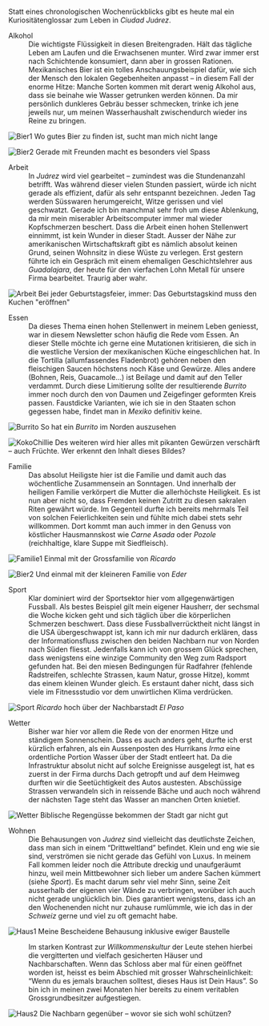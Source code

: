 Statt eines chronologischen Wochenrückblicks gibt es heute mal ein Kuriositätenglossar zum Leben in _Ciudad Juárez_.

<dl>
  <dt>Alkohol</dt>
  <dd>Die wichtigste Flüssigkeit in diesen Breitengraden. Hält das tägliche Leben am Laufen und die Erwachsenen munter. Wird zwar immer erst nach Schichtende konsumiert, dann aber in grossen Rationen. Mexikanisches Bier ist ein tolles Anschauungsbeispiel dafür, wie sich der Mensch den lokalen Gegebenheiten anpasst – in diesem Fall der enorme Hitze: Manche Sorten kommen mit derart wenig Alkohol aus, dass sie beinahe wie Wasser getrunken werden können. Da mir persönlich dunkleres Gebräu besser schmecken, trinke ich jene jeweils nur, um meinen Wasserhaushalt zwischendurch wieder ins Reine zu bringen.</dd>
</dl>

![Bier1](/imgs/w6/w_6_1.jpg)
Wo gutes Bier zu finden ist, sucht man mich nicht lange

![Bier2](/imgs/w6/w_6_2.jpg)
Gerade mit Freunden macht es besonders viel Spass

<dl>
  <dt>Arbeit</dt>
  <dd>In <i>Juárez</i> wird viel gearbeitet – zumindest was die Stundenanzahl betrifft. Was während dieser vielen Stunden passiert, würde ich nicht gerade als effizient, dafür als sehr entspannt bezeichnen. Jeden Tag werden Süsswaren herumgereicht, Witze gerissen und viel geschwatzt. Gerade ich bin manchmal sehr froh um diese Ablenkung, da mir mein miserabler Arbeitscomputer immer mal wieder Kopfschmerzen beschert. Dass die Arbeit einen hohen Stellenwert einnimmt, ist kein Wunder in dieser Stadt. Ausser der Nähe zur amerikanischen Wirtschaftskraft gibt es nämlich absolut keinen Grund, seinen Wohnsitz in diese Wüste zu verlegen. Erst gestern führte ich ein Gespräch mit einem ehemaligen Geschichtslehrer aus <i>Guadalajara</i>, der heute für den vierfachen Lohn Metall für unsere Firma bearbeitet. Traurig aber wahr.</dd>
</dl>

![Arbeit](/imgs/w6/w_6_3.jpg)
Bei jeder Geburtstagsfeier, immer: Das Geburtstagskind muss den Kuchen "eröffnen"

<dl>
  <dt>Essen</dt>
  <dd>Da dieses Thema einen hohen Stellenwert in meinem Leben geniesst, war in diesem Newsletter schon häufig die Rede vom Essen. An dieser Stelle möchte ich gerne eine Mutationen kritisieren, die sich in die westliche Version der mexikanischen Küche eingeschlichen hat. In die Tortilla (allumfassendes Fladenbrot) gehören neben den fleischigen Saucen höchstens noch Käse und Gewürze. Alles andere (Bohnen, Reis, Guacamole…) ist Beilage und damit auf den Teller verdammt. Durch diese Limitierung sollte der resultierende <i>Burrito</i> immer noch durch den von Daumen und Zeigefinger geformten Kreis passen. Faustdicke Varianten, wie ich sie in den Staaten schon gegessen habe, findet man in <i>Mexiko</i> definitiv keine.</dd>
</dl>

![Burrito](/imgs/w6/w_6_4.jpg)
So hat ein _Burrito_ im Norden auszusehen

![KokoChillie](/imgs/w6/w_6_5.jpg)
Des weiteren wird hier alles mit pikanten Gewürzen verschärft – auch Früchte. Wer erkennt den Inhalt dieses Bildes?

<dl>
  <dt>Familie</dt>
  <dd>Das absolut Heiligste hier ist die Familie und damit auch das wöchentliche Zusammensein an Sonntagen. Und innerhalb der heiligen Familie verkörpert die Mutter die allerhöchste Heiligkeit. Es ist nun aber nicht so, dass Fremden keinen Zutritt zu diesen sakralen Riten gewährt würde. Im Gegenteil durfte ich bereits mehrmals Teil von solchen Feierlichkeiten sein und fühlte mich dabei stets sehr willkommen. Dort kommt man auch immer in den Genuss von köstlicher Hausmannskost wie <i>Carne Asada</i> oder <i>Pozole</i> (reichhaltige, klare Suppe mit Siedfleisch).</dd>
</dl>

![Familie1](/imgs/w6/w_6_6.jpg)
Einmal mit der Grossfamilie von <i>Ricardo</i>

![Bier2](/imgs/w6/w_6_7.jpg)
Und einmal mit der kleineren Familie von <i>Eder</i>

<dl>
  <dt>Sport</dt>
  <dd>Klar dominiert wird der Sportsektor hier vom allgegenwärtigen Fussball. Als bestes Beispiel gilt mein eigener Hausherr, der sechsmal die Woche kicken geht und sich täglich über die körperlichen Schmerzen beschwert. Dass diese Fussballverrücktheit nicht längst in die USA übergeschwappt ist, kann ich mir nur dadurch erklären, dass der Informationsfluss zwischen den beiden Nachbarn nur von Norden nach Süden fliesst. Jedenfalls kann ich von grossem Glück sprechen, dass wenigstens eine winzige Community den Weg zum Radsport gefunden hat. Bei den miesen Bedingungen für Radfahrer (fehlende Radstreifen, schlechte Strassen, kaum Natur, grosse Hitze), kommt das einem kleinen Wunder gleich. Es erstaunt daher nicht, dass sich viele im Fitnessstudio vor dem unwirtlichen Klima verdrücken.</dd>
</dl>

![Sport](/imgs/w6/w_6_8.jpg)
<i>Ricardo</i> hoch über der Nachbarstadt <i>El Paso</i>

<dl>
  <dt>Wetter</dt>
  <dd>Bisher war hier vor allem die Rede von der enormen Hitze und ständigem Sonnenschein. Dass es auch anders geht, durfte ich erst kürzlich erfahren, als ein Aussenposten des Hurrikans <i>Irma</i> eine ordentliche Portion Wasser über der Stadt entleert hat. Da die Infrastruktur absolut nicht auf solche Ereignisse ausgelegt ist, hat es zuerst in der Firma durchs Dach getropft und auf dem Heimweg durften wir die Seetüchtigkeit des Autos austesten. Abschüssige Strassen verwandeln sich in reissende Bäche und auch noch während der nächsten Tage steht das Wasser an manchen Orten knietief.</dd>
</dl>

![Wetter](/imgs/w6/w_6_9.jpg)
Biblische Regengüsse bekommen der Stadt gar nicht gut

<dl>
  <dt>Wohnen</dt>
  <dd>Die Behausungen von <i>Juárez</i> sind vielleicht das deutlichste Zeichen, dass man sich in einem “Drittweltland” befindet. Klein und eng wie sie sind, verströmen sie nicht gerade das Gefühl von Luxus. In meinem Fall kommen leider noch die Attribute dreckig und unaufgeräumt hinzu, weil mein Mittbewohner sich lieber um andere Sachen kümmert (siehe <i>Sport</i>). Es macht darum sehr viel mehr Sinn, seine Zeit ausserhalb der eigenen vier Wände zu verbringen, worüber ich auch nicht gerade unglücklich bin. Dies garantiert wenigstens, dass ich an den Wochenenden nicht nur zuhause rumlümmle, wie ich das in der <i>Schweiz</i> gerne und viel zu oft gemacht habe.</dd>
</dl>

![Haus1](/imgs/w6/w_6_10.jpg)
Meine Bescheidene Behausung inklusive ewiger Baustelle

<dl>
  <dd>Im starken Kontrast zur <i>Willkommenskultur</i> der Leute stehen hierbei die vergitterten und vielfach gesicherten Häuser und Nachbarschaften. Wenn das Schloss aber mal für einen geöffnet worden ist, heisst es beim Abschied mit grosser Wahrscheinlichkeit: “Wenn du es jemals brauchen solltest, dieses Haus ist Dein Haus”. So bin ich in meinen zwei Monaten hier bereits zu einem veritablen Grossgrundbesitzer aufgestiegen.</dd>
</dl>

![Haus2](/imgs/w6/w_6_11.jpg)
Die Nachbarn gegenüber – wovor sie sich wohl schützen?
